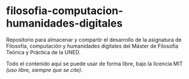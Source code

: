 # filosofia-computacion-humanidades-digitales
Repositorio para almacenar y compartir el desarrollo de la asignatura de Filosofía, computación y humanidades digitales del Máster de Filosofía Teórica y Práctica de la UNED.

Todo el contenido aquí se puede usar de forma libre, bajo la licencia MIT _(uso libre, siempre que se cite)_.
